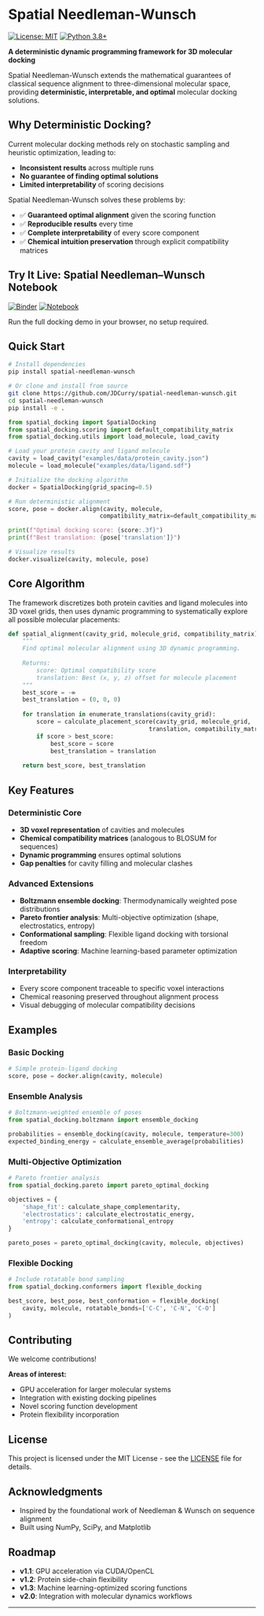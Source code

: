 # Spatial Needleman-Wunsch

[![License: MIT](https://img.shields.io/badge/License-MIT-yellow.svg)](https://opensource.org/licenses/MIT)
[![Python 3.8+](https://img.shields.io/badge/python-3.8+-blue.svg)](https://www.python.org/downloads/)

**A deterministic dynamic programming framework for 3D molecular docking**

Spatial Needleman-Wunsch extends the mathematical guarantees of classical sequence alignment to three-dimensional molecular space, providing **deterministic, interpretable, and optimal** molecular docking solutions.

## Why Deterministic Docking?

Current molecular docking methods rely on stochastic sampling and heuristic optimization, leading to:
- **Inconsistent results** across multiple runs
- **No guarantee of finding optimal solutions**
- **Limited interpretability** of scoring decisions

Spatial Needleman-Wunsch solves these problems by:
- ✅ **Guaranteed optimal alignment** given the scoring function
- ✅ **Reproducible results** every time
- ✅ **Complete interpretability** of every score component
- ✅ **Chemical intuition preservation** through explicit compatibility matrices

## Try It Live: Spatial Needleman–Wunsch Notebook

[![Binder](https://mybinder.org/badge_logo.svg)](https://mybinder.org/v2/gh/JDCurry/spatial-needleman-wunsch/HEAD?filepath=Spatial_Needleman_Wunsch_Demo.ipynb)
[![Notebook](https://img.shields.io/badge/Open%20Notebook-ipynb-blue)](./Spatial_Needleman_Wunsch_Demo.ipynb)

Run the full docking demo in your browser, no setup required.

## Quick Start

```bash
# Install dependencies
pip install spatial-needleman-wunsch

# Or clone and install from source
git clone https://github.com/JDCurry/spatial-needleman-wunsch.git
cd spatial-needleman-wunsch
pip install -e .
```

```python
from spatial_docking import SpatialDocking
from spatial_docking.scoring import default_compatibility_matrix
from spatial_docking.utils import load_molecule, load_cavity

# Load your protein cavity and ligand molecule
cavity = load_cavity("examples/data/protein_cavity.json")
molecule = load_molecule("examples/data/ligand.sdf")

# Initialize the docking algorithm
docker = SpatialDocking(grid_spacing=0.5)

# Run deterministic alignment
score, pose = docker.align(cavity, molecule, 
                          compatibility_matrix=default_compatibility_matrix())

print(f"Optimal docking score: {score:.3f}")
print(f"Best translation: {pose['translation']}")

# Visualize results
docker.visualize(cavity, molecule, pose)
```

## Core Algorithm

The framework discretizes both protein cavities and ligand molecules into 3D voxel grids, then uses dynamic programming to systematically explore all possible molecular placements:

```python
def spatial_alignment(cavity_grid, molecule_grid, compatibility_matrix):
    """
    Find optimal molecular alignment using 3D dynamic programming.
    
    Returns:
        score: Optimal compatibility score
        translation: Best (x, y, z) offset for molecule placement
    """
    best_score = -∞
    best_translation = (0, 0, 0)
    
    for translation in enumerate_translations(cavity_grid):
        score = calculate_placement_score(cavity_grid, molecule_grid, 
                                        translation, compatibility_matrix)
        if score > best_score:
            best_score = score
            best_translation = translation
    
    return best_score, best_translation
```

## Key Features

### **Deterministic Core**
- **3D voxel representation** of cavities and molecules
- **Chemical compatibility matrices** (analogous to BLOSUM for sequences)
- **Dynamic programming** ensures optimal solutions
- **Gap penalties** for cavity filling and molecular clashes

### **Advanced Extensions**
- **Boltzmann ensemble docking**: Thermodynamically weighted pose distributions
- **Pareto frontier analysis**: Multi-objective optimization (shape, electrostatics, entropy)
- **Conformational sampling**: Flexible ligand docking with torsional freedom
- **Adaptive scoring**: Machine learning-based parameter optimization

### **Interpretability**
- Every score component traceable to specific voxel interactions
- Chemical reasoning preserved throughout alignment process
- Visual debugging of molecular compatibility decisions

## Examples

### Basic Docking
```python
# Simple protein-ligand docking
score, pose = docker.align(cavity, molecule)
```

### Ensemble Analysis
```python
# Boltzmann-weighted ensemble of poses
from spatial_docking.boltzmann import ensemble_docking

probabilities = ensemble_docking(cavity, molecule, temperature=300)
expected_binding_energy = calculate_ensemble_average(probabilities)
```

### Multi-Objective Optimization
```python
# Pareto frontier analysis
from spatial_docking.pareto import pareto_optimal_docking

objectives = {
    'shape_fit': calculate_shape_complementarity,
    'electrostatics': calculate_electrostatic_energy,
    'entropy': calculate_conformational_entropy
}

pareto_poses = pareto_optimal_docking(cavity, molecule, objectives)
```

### Flexible Docking
```python
# Include rotatable bond sampling
from spatial_docking.conformers import flexible_docking

best_score, best_pose, best_conformation = flexible_docking(
    cavity, molecule, rotatable_bonds=['C-C', 'C-N', 'C-O']
)
```

## Contributing

We welcome contributions!

**Areas of interest:**
- GPU acceleration for larger molecular systems
- Integration with existing docking pipelines
- Novel scoring function development
- Protein flexibility incorporation

## License

This project is licensed under the MIT License - see the [LICENSE](LICENSE) file for details.

## Acknowledgments

- Inspired by the foundational work of Needleman & Wunsch on sequence alignment
- Built using NumPy, SciPy, and Matplotlib

## Roadmap

- **v1.1**: GPU acceleration via CUDA/OpenCL
- **v1.2**: Protein side-chain flexibility
- **v1.3**: Machine learning-optimized scoring functions
- **v2.0**: Integration with molecular dynamics workflows

---
